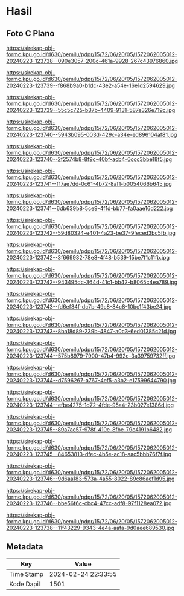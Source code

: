 # Hasil

## Foto C Plano

https://sirekap-obj-formc.kpu.go.id/d630/pemilu/pdpr/15/72/06/20/05/1572062005012-20240223-123738--090e3057-200c-461a-9928-267c43976860.jpg

https://sirekap-obj-formc.kpu.go.id/d630/pemilu/pdpr/15/72/06/20/05/1572062005012-20240223-123739--f868b9a0-b1dc-43e2-a54e-16e1d2594629.jpg

https://sirekap-obj-formc.kpu.go.id/d630/pemilu/pdpr/15/72/06/20/05/1572062005012-20240223-123739--55c5c725-b37b-4409-9131-587e326e719c.jpg

https://sirekap-obj-formc.kpu.go.id/d630/pemilu/pdpr/15/72/06/20/05/1572062005012-20240223-123740--5943b095-003d-429c-a34e-ed896104af81.jpg

https://sirekap-obj-formc.kpu.go.id/d630/pemilu/pdpr/15/72/06/20/05/1572062005012-20240223-123740--2f2574b8-8f9c-40bf-acb4-6ccc3bbe18f5.jpg

https://sirekap-obj-formc.kpu.go.id/d630/pemilu/pdpr/15/72/06/20/05/1572062005012-20240223-123741--f17ae7dd-0c61-4b72-8af1-b0054066b645.jpg

https://sirekap-obj-formc.kpu.go.id/d630/pemilu/pdpr/15/72/06/20/05/1572062005012-20240223-123741--6db639b8-5ce9-4f1d-bb77-fa0aae16d222.jpg

https://sirekap-obj-formc.kpu.go.id/d630/pemilu/pdpr/15/72/06/20/05/1572062005012-20240223-123742--59d80324-e401-4a23-be37-9feced3bc5fb.jpg

https://sirekap-obj-formc.kpu.go.id/d630/pemilu/pdpr/15/72/06/20/05/1572062005012-20240223-123742--3f669932-78e8-4f48-b539-15be7f1c11fb.jpg

https://sirekap-obj-formc.kpu.go.id/d630/pemilu/pdpr/15/72/06/20/05/1572062005012-20240223-123742--943495dc-364d-41c1-bb42-b8065c4ea789.jpg

https://sirekap-obj-formc.kpu.go.id/d630/pemilu/pdpr/15/72/06/20/05/1572062005012-20240223-123743--fd6ef34f-dc7b-49c8-84c8-10bc1f43be24.jpg

https://sirekap-obj-formc.kpu.go.id/d630/pemilu/pdpr/15/72/06/20/05/1572062005012-20240223-123743--8ba18d89-239b-4847-a0c3-6ed01385c21d.jpg

https://sirekap-obj-formc.kpu.go.id/d630/pemilu/pdpr/15/72/06/20/05/1572062005012-20240223-123744--575b8979-7900-47b4-992c-3a39759732ff.jpg

https://sirekap-obj-formc.kpu.go.id/d630/pemilu/pdpr/15/72/06/20/05/1572062005012-20240223-123744--d7596267-a767-4ef5-a3b2-e17599644790.jpg

https://sirekap-obj-formc.kpu.go.id/d630/pemilu/pdpr/15/72/06/20/05/1572062005012-20240223-123744--efbe4275-1d72-4fde-95a4-23b027e1386d.jpg

https://sirekap-obj-formc.kpu.go.id/d630/pemilu/pdpr/15/72/06/20/05/1572062005012-20240223-123745--89a7ac57-978f-410e-8fbe-79c4191b6482.jpg

https://sirekap-obj-formc.kpu.go.id/d630/pemilu/pdpr/15/72/06/20/05/1572062005012-20240223-123745--84653813-dfec-4b5e-ac18-aac5bbb76f7f.jpg

https://sirekap-obj-formc.kpu.go.id/d630/pemilu/pdpr/15/72/06/20/05/1572062005012-20240223-123746--9d6aa183-573a-4a55-8022-89c86aef1d95.jpg

https://sirekap-obj-formc.kpu.go.id/d630/pemilu/pdpr/15/72/06/20/05/1572062005012-20240223-123746--bbe56f6c-cbc4-47cc-adf8-97f1128ea072.jpg

https://sirekap-obj-formc.kpu.go.id/d630/pemilu/pdpr/15/72/06/20/05/1572062005012-20240223-123738--11f43229-9343-4e4a-aafa-9d0aee689530.jpg


## Metadata

| Key        | Value               |
| ---------- | ------------------- |
| Time Stamp | 2024-02-24 22:33:55 |
| Kode Dapil | 1501                |



